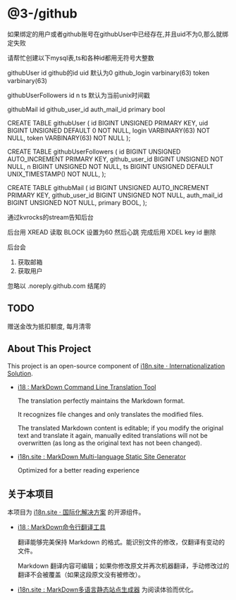 [‼️]: ✏️README.mdt

# @3-/github

如果绑定的用户或者github账号在githubUser中已经存在,并且uid不为0,那么就绑定失败

请帮忙创建以下mysql表,ts和各种id都用无符号大整数

githubUser
  id github的id
  uid 默认为0
  github_login varbinary(63)
  token varbinary(63)

githubUserFollowers
  id
  n
  ts 默认为当前unix时间戳

githubMail
  id
  github_user_id
  auth_mail_id
  primary bool

CREATE TABLE githubUser (
  id BIGINT UNSIGNED PRIMARY KEY,
  uid BIGINT UNSIGNED DEFAULT 0 NOT NULL,
  login VARBINARY(63) NOT NULL,
  token VARBINARY(63) NOT NULL
);

CREATE TABLE githubUserFollowers (
  id BIGINT UNSIGNED AUTO_INCREMENT PRIMARY KEY,
  github_user_id BIGINT UNSIGNED NOT NULL,
  n BIGINT UNSIGNED NOT NULL,
  ts BIGINT UNSIGNED DEFAULT UNIX_TIMESTAMP() NOT NULL,
);

CREATE TABLE githubMail (
  id BIGINT UNSIGNED AUTO_INCREMENT PRIMARY KEY,
  github_user_id BIGINT UNSIGNED NOT NULL,
  auth_mail_id BIGINT UNSIGNED NOT NULL,
  primary BOOL,
);

通过kvrocks的stream告知后台

后台用 XREAD 读取 BLOCK 设置为60 然后心跳
完成后用 XDEL key id 删除

后台会

1. 获取邮箱
2. 获取用户

忽略以 .noreply.github.com 结尾的


## TODO

赠送金改为抵扣额度, 每月清零

## About This Project

This project is an open-source component of [i18n.site ⋅ Internationalization Solution](https://i18n.site).

* [i18 : MarkDown Command Line Translation Tool](https://i18n.site/i18)

  The translation perfectly maintains the Markdown format.

  It recognizes file changes and only translates the modified files.

  The translated Markdown content is editable; if you modify the original text and translate it again, manually edited translations will not be overwritten (as long as the original text has not been changed).

* [i18n.site : MarkDown Multi-language Static Site Generator](https://i18n.site/i18n.site)

  Optimized for a better reading experience

## 关于本项目

本项目为 [i18n.site ⋅ 国际化解决方案](https://i18n.site) 的开源组件。

* [i18 :  MarkDown命令行翻译工具](https://i18n.site/i18)

  翻译能够完美保持 Markdown 的格式。能识别文件的修改，仅翻译有变动的文件。

  Markdown 翻译内容可编辑；如果你修改原文并再次机器翻译，手动修改过的翻译不会被覆盖（如果这段原文没有被修改）。

* [i18n.site : MarkDown多语言静态站点生成器](https://i18n.site/i18n.site) 为阅读体验而优化。